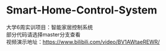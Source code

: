 # Smart-Home-Control-System
大学6周实训项目：智能家居控制系统  
部分代码请选择master分支查看  
视频演示地址：https://www.bilibili.com/video/BV1AWtaeREWR/
